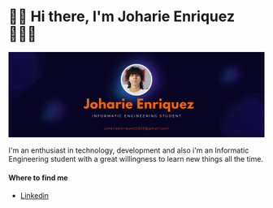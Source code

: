 # 👋🏽 Hi there, I'm Joharie Enriquez 👨🏽‍💻

<!--
**mrRobjoe/mrRobjoe** is a ✨ _special_ ✨ repository because its `README.md` (this file) appears on your GitHub profile. -->
<div align="center">
  <img src="https://github.com/mrRobjoe/mrRobjoe/blob/main/JoharieEnriquez.png?raw=true" alt="myBanner">
</div>

<!--![Banner](https://github.com/mrRobjoe/mrRobjoe/blob/main/JoharieEnriquez.png?raw=true)-->

I'm an enthusiast in technology, development and also i'm an Informatic Engineering student with a great willingness to learn new things all the time.

#### Where to find me

- [Linkedin](https://www.linkedin.com/in/joharie-enr%C3%ADquez/)

